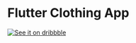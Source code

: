 # Flutter Clothing App


[![See it on dribbble](https://cdn.dribbble.com/users/898669/screenshots/10809407/media/0b908a89533869cf1dafa42ff8c0992b.png)](https://dribbble.com/huzeyfe)
